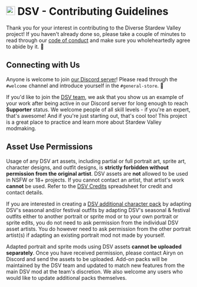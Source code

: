 # <a href="https://github.com/DiverseStardewValley"><img src="https://avatars.githubusercontent.com/u/116469492" width=24></a> DSV - Contributing Guidelines

Thank you for your interest in contributing to the Diverse Stardew Valley
project! If you haven't already done so, please take a couple of minutes to read
through our [code of conduct](code_of_conduct.md) and make sure you
wholeheartedly agree to abide by it. 💖

## Connecting with Us

Anyone is welcome to join
[our Discord server](https://discordapp.com/invite/gYBJ9sc)! Please read through
the `#welcome` channel and introduce yourself in the `#general-store`. 🤝

If you'd like to join the
[DSV team](https://github.com/orgs/DiverseStardewValley/people), we ask that you
show us an example of your work after being active in our Discord server for
long enough to reach **Supporter** status. We welcome people of all skill
levels - if you're an expert, that's awesome! And if you're just starting out,
that's cool too! This project is a great place to practice and learn more about
Stardew Valley modmaking.

## Asset Use Permissions

Usage of any DSV art assets, including partial or full portrait art, sprite art,
character designs, and outfit designs, is **strictly forbidden without
permission from the original artist**. DSV assets are **not** allowed to be used
in NSFW or 18+ projects. If you cannot contact an artist, that artist's work
**cannot** be used. Refer to the
[DSV Credits](https://docs.google.com/spreadsheets/d/10e0GPMcKTrzAm93Uhn17ElejMpiuwxh2t-utQvrR66M/)
spreadsheet for credit and contact details.

If you are interested in creating a [DSV additional character pack](https://diversestardewvalley.weebly.com/additional-packs.html)
by adapting DSV's seasonal and/or festival outfits by adapting DSV's seasonal
& festival outfits either to another portrait or sprite mod or to your own
portrait or sprite edits, you do not need to ask permission from the individual
DSV asset artists. You do however need to ask permission from the other portrait
artist(s) if adapting an existing portrait mod not made by yourself.

Adapted portrait and sprite mods using DSV assets **cannot be uploaded
separately**. Once you have received permission, please contact Airyn on Discord
and send the assets to be uploaded. Add-on packs will be maintained by the
DSV team and updated to match new features from the main DSV mod at the team's
discretion. We also welcome any users who would like to update additional packs themselves.
